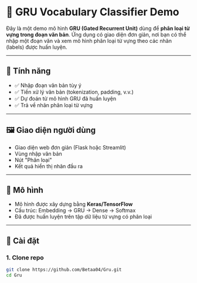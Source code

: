 # 🧠 GRU Vocabulary Classifier Demo

Đây là một demo mô hình **GRU (Gated Recurrent Unit)** dùng để **phân loại từ vựng trong đoạn văn bản**. Ứng dụng có giao diện đơn giản, nơi bạn có thể nhập một đoạn văn và xem mô hình phân loại từ vựng theo các nhãn (labels) được huấn luyện.

---

## 🚀 Tính năng

- ✅ Nhập đoạn văn bản tùy ý
- ✅ Tiền xử lý văn bản (tokenization, padding, v.v.)
- ✅ Dự đoán từ mô hình GRU đã huấn luyện
- ✅ Trả về nhãn phân loại từ vựng

---

## 🖼️ Giao diện người dùng

- Giao diện web đơn giản (Flask hoặc Streamlit)
- Vùng nhập văn bản
- Nút "Phân loại"
- Kết quả hiển thị nhãn đầu ra

---

## 🧪 Mô hình

- Mô hình được xây dựng bằng **Keras/TensorFlow**
- Cấu trúc: Embedding → GRU → Dense → Softmax
- Đã được huấn luyện trên tập dữ liệu từ vựng có phân loại

---

## 🧰 Cài đặt

### 1. Clone repo

```bash
git clone https://github.com/Betaa04/Gru.git
cd Gru
